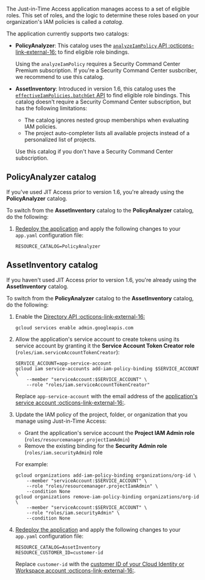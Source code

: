 The Just-in-Time Access application manages access to a set of eligible roles. This set of roles, and the logic
to determine these roles based on your organization's IAM policies is called a _catalog_.

The application currently supports two catalogs:

*   **PolicyAnalyzer**: This catalog uses the 
    [`analyzeIamPolicy` API :octicons-link-external-16:](https://cloud.google.com/asset-inventory/docs/reference/rest/v1/TopLevel/analyzeIamPolicy)
    to find eligible role bindings. 
    
    Using the `analyzeIamPolicy` requires a Security Command Center Premium subscription. If you're a 
    Security Command Center susbcriber, we recommend to use this catalog.
    
*   **AssetInventory**: Introduced in version 1.6, this catalog uses the 
    [`effectiveIamPolicies.batchGet` API](https://cloud.google.com/asset-inventory/docs/reference/rest/v1/effectiveIamPolicies/batchGet)
    to find eligible role bindings. This catalog doesn't require a Security Command Center subscription, but has the
    following limitations:
    
    *   The catalog ignores nested group memberships when evaluating IAM policies. 
    *   The project auto-completer lists all available projects instead of a personalized list of projects.
    
    Use this catalog if you don't have a Security Command Center subscription.
    

## PolicyAnalyzer catalog

If you've used JIT Access prior to version 1.6, you're already using the **PolicyAnalyzer** catalog.

To switch from the **AssetInventory** catalog to the **PolicyAnalyzer** catalog, do the following:

1.  [Redeploy the application](https://cloud.devsite.corp.google.com/architecture/manage-just-in-time-privileged-access-to-project#upgrade_just-in-time_access) and apply the following changes to your `app.yaml` configuration file:

        RESOURCE_CATALOG=PolicyAnalyzer

## AssetInventory catalog

If you haven't used JIT Access prior to version 1.6, you're already using the **AssetInventory** catalog.

To switch from the **PolicyAnalyzer** catalog to the **AssetInventory** catalog, do the following:

1.  Enable the [Directory API :octicons-link-external-16:](https://developers.google.com/admin-sdk/directory/v1/guides)

        gcloud services enable admin.googleapis.com
        
1.  Allow the application's service account to create tokens using its service account by granting it the 
    **Service Account Token Creator role** (`roles/iam.serviceAccountTokenCreator`):

        SERVICE_ACCOUNT=app-service-account
        gcloud iam service-accounts add-iam-policy-binding $SERVICE_ACCOUNT \
            --member "serviceAccount:$SERVICE_ACCOUNT" \
            --role "roles/iam.serviceAccountTokenCreator"
            
    Replace `app-service-account` with the email address of the 
    [application's service account :octicons-link-external-16:](https://cloud.google.com/architecture/manage-just-in-time-privileged-access-to-project#configure-your-google-cloud-project).

1.  Update the IAM policy of the project, folder, or organization that you manage using Just-in-Time Access:

    * Grant the application's service account the **Project IAM Admin role** (`roles/resourcemanager.projectIamAdmin`)
    * Remove the existing binding for the **Security Admin role** (`roles/iam.securityAdmin`) role

    For example:

        gcloud organizations add-iam-policy-binding organizations/org-id \
            --member "serviceAccount:$SERVICE_ACCOUNT" \
            --role "roles/resourcemanager.projectIamAdmin" \
            --condition None
        gcloud organizations remove-iam-policy-binding organizations/org-id \
            --member "serviceAccount:$SERVICE_ACCOUNT" \
            --role "roles/iam.securityAdmin" \
            --condition None

1.  [Redeploy the application](https://cloud.devsite.corp.google.com/architecture/manage-just-in-time-privileged-access-to-project#upgrade_just-in-time_access) and apply the following changes to your `app.yaml` configuration file:

        RESOURCE_CATALOG=AssetInventory
        RESOURCE_CUSTOMER_ID=customer-id

    Replace `customer-id` with the [customer ID of your Cloud Identity or Workspace account :octicons-link-external-16:](https://support.google.com/a/answer/10070793).

